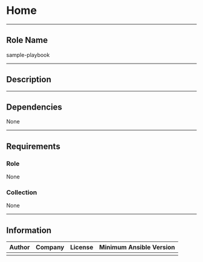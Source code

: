 



# Home
  
---
## Role Name
  
sample-playbook  
  
---
## Description
  
  
  
---
## Dependencies
  
None  
  
---
## Requirements

### Role
  
None  

### Collection
  
None  
  
---
## Information
  

|Author|Company|License|Minimum Ansible Version|
| :---: | :---: | :---: | :---: |
|||||
